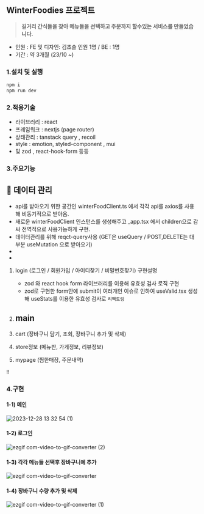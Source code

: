 ## WinterFoodies 프로젝트
> **길거리 간식들을 찾아 메뉴들을 선택하고 주문까지 할수있는 서비스를 만들었습니다.**
- 인원 : FE 및 디자인: 김초슬 인원 1명 / BE : 1명
- 기간 : 약 3개월 (23/10 ~)

### 1.설치 및 실행

```js
npm i 
npm run dev
```

### 2.적용기술
- 라이브러리 : react
- 프레임워크 : nextjs (page router)
- 상태관리 : tanstack query , recoil
- style : emotion, styled-component , mui
- 및 zod , react-hook-form 등등

### 3.주요기능

📝 데이터 관리
---
  - api를 받아오기 위한 공간인 winterFoodClient.ts 에서 각각 api를 axios를 사용해 비동기적으로 받아옴.
  - 새로운 winterFoodClient 인스턴스를 생성해주고 _app.tsx 에서 children으로 감싸 전역적으로 사용가능하게 구현.
  - 데이터관리를 위해 reqct-query사용 (GET은 useQuery / POST,DELETE는 대부분 useMutation 으로 받아오기)
  - 
  - 
1. login (로그인 / 회원가입 / 아이디찾기 / 비밀번호찾기)
   구현설명
   - zod 와 react hook form 라이브러리를 이용해 유효성 검사 로직 구현
   - zod로 구현한 form안에 submit이 여러개인 이슈로 인하여 useValid.tsx 생성해 useStats를 이용한 유효성 검사로 `리팩토링`
    
3. main
   - 
5. cart (장바구니 담기, 조회, 장바구니 추가 및 삭제)
6. store정보 (메뉴판, 가게정보, 리뷰정보)
7. mypage (찜한매장, 주문내역)


!!
### 4.구현  

#### 1-1) 메인

![2023-12-28 13 32 54 (1)](https://github.com/chosule/winter_foodies/assets/89799325/660aea64-aed2-4325-814f-0b1c8aba1324)

#### 1-2) 로그인
![ezgif com-video-to-gif-converter (2)](https://github.com/chosule/winter_foodies/assets/89799325/91482b54-4ed6-4423-8d53-3263f79982f2)


#### 1-3) 각각 메뉴들 선택후 장바구니에 추가
![ezgif com-video-to-gif-converter](https://github.com/chosule/winter_foodies/assets/89799325/27397302-b780-46ec-b28f-0b032aa81730)


#### 1-4) 장바구니 수량 추가 및 삭제
![ezgif com-video-to-gif-converter (1)](https://github.com/chosule/winter_foodies/assets/89799325/f8904438-a3cc-4b90-9beb-58d02150e173)


